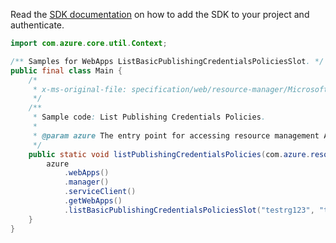 Read the [SDK documentation](https://github.com/Azure/azure-sdk-for-java/blob/azure-resourcemanager_2.13.0/sdk/resourcemanager/azure-resourcemanager/README.md) on how to add the SDK to your project and authenticate.

```java
import com.azure.core.util.Context;

/** Samples for WebApps ListBasicPublishingCredentialsPoliciesSlot. */
public final class Main {
    /*
     * x-ms-original-file: specification/web/resource-manager/Microsoft.Web/stable/2021-03-01/examples/ListPublishingCredentialsPoliciesSlot.json
     */
    /**
     * Sample code: List Publishing Credentials Policies.
     *
     * @param azure The entry point for accessing resource management APIs in Azure.
     */
    public static void listPublishingCredentialsPolicies(com.azure.resourcemanager.AzureResourceManager azure) {
        azure
            .webApps()
            .manager()
            .serviceClient()
            .getWebApps()
            .listBasicPublishingCredentialsPoliciesSlot("testrg123", "testsite", "staging", Context.NONE);
    }
}
```
